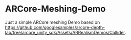 # ARCore-Meshing-Demo

Just a simple ARCore meshing Demo based on https://github.com/googlesamples/arcore-depth-lab/tree/arcore_unity_sdk/Assets/ARRealismDemos/Collider.